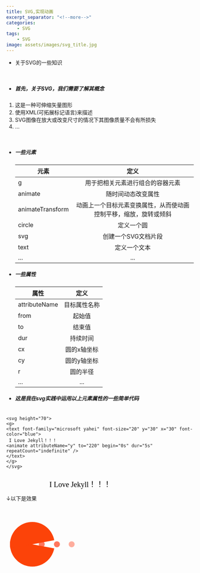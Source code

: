```yaml
---
title: SVG,实现动画
excerpt_separator: "<!--more-->"
categories:
    - SVG
tags:
    - SVG
image: assets/images/svg_title.jpg    
---
```

+ 关于SVG的一些知识
<!--more-->
<br>

 + ##### 首先，关于SVG，我们需要了解其概念
 1. 这是一种可伸缩矢量图形
 2. 使用XML(可拓展标记语言)来描述
 3. SVG图像在放大或改变尺寸的情况下其图像质量不会有所损失
 4. ...
<br>
 
 + ##### 一些元素
 
    |元素|定义|
    |---|:---:|
    |g|用于把相关元素进行组合的容器元素|
    |animate|随时间动态改变属性|
    |animateTransform|动画上一个目标元素变换属性，从而使动画控制平移，缩放，旋转或倾斜|
    |circle|定义一个圆|
    |svg|创建一个SVG文档片段|
    |text|定义一个文本|
    |...|...|

+ ##### 一些属性


    |属性|定义|
    |---|:---:|
    |attributeName|目标属性名称|
    |from|起始值|
    |to|结束值|
    |dur|持续时间|
    |cx|圆的x轴坐标|
    |cy|圆的y轴坐标|
    |r|圆的半径|
    |...|...|

+ ##### 这是我在svg实践中运用以上元素属性的一些简单代码

```

<svg height="70">
<g> 
<text font-family="microsoft yahei" font-size="20" y="30" x="30" font-color="blue">
 I Love Jekyll！！！
<animate attributeName="y" to="220" begin="0s" dur="5s"  repeatCount="indefinite" />
</text>
</g>
</svg>

```

↓以下是效果
<svg height="70">
  <g> 
<text font-family="microsoft yahei" font-size="20" y="30" x="30" font-color="blue">
 I Love Jekyll！！！
<animate attributeName="y" to="220" begin="0s" dur="5s"  repeatCount="indefinite" />
</text>
  </g>
</svg>   


<svg width="200px"  height="200px"  xmlns="http://www.w3.org/2000/svg" viewBox="0 0 100 100" preserveAspectRatio="xMidYMid" class="lds-pacman" style="background: none;">
<g ng-attr-style="display:{{config.showBean}}" style="display:block"><circle cx="79.9238" cy="50" r="4" ng-attr-fill="{{config.c2}}" fill="#ff765c"><animate attributeName="cx" calcMode="linear" values="95;35" keyTimes="0;1" dur="1" begin="-0.67s" repeatCount="indefinite"></animate><animate attributeName="fill-opacity" calcMode="linear" values="0;1;1" keyTimes="0;0.2;1" dur="1" begin="-0.67s" repeatCount="indefinite"></animate></circle><circle cx="40.3238" cy="50" r="4" ng-attr-fill="{{config.c2}}" fill="#ff765c"><animate attributeName="cx" calcMode="linear" values="95;35" keyTimes="0;1" dur="1" begin="-0.33s" repeatCount="indefinite"></animate><animate attributeName="fill-opacity" calcMode="linear" values="0;1;1" keyTimes="0;0.2;1" dur="1" begin="-0.33s" repeatCount="indefinite"></animate></circle><circle cx="60.1238" cy="50" r="4" ng-attr-fill="{{config.c2}}" fill="#ff765c"><animate attributeName="cx" calcMode="linear" values="95;35" keyTimes="0;1" dur="1" begin="0s" repeatCount="indefinite"></animate><animate attributeName="fill-opacity" calcMode="linear" values="0;1;1" keyTimes="0;0.2;1" dur="1" begin="0s" repeatCount="indefinite"></animate></circle></g><g ng-attr-transform="translate({{config.showBeanOffset}} 0)" transform="translate(-15 0)"><path d="M50 50L20 50A30 30 0 0 0 80 50Z" ng-attr-fill="{{config.c1}}" fill="#fc4309" transform="rotate(37.6857 50 50)"><animateTransform attributeName="transform" type="rotate" calcMode="linear" values="0 50 50;45 50 50;0 50 50" keyTimes="0;0.5;1" dur="1s" begin="0s" repeatCount="indefinite"></animateTransform></path><path d="M50 50L20 50A30 30 0 0 1 80 50Z" ng-attr-fill="{{config.c1}}" fill="#fc4309" transform="rotate(-37.6857 50 50)"><animateTransform attributeName="transform" type="rotate" calcMode="linear" values="0 50 50;-45 50 50;0 50 50" keyTimes="0;0.5;1" dur="1s" begin="0s" repeatCount="indefinite">
</animateTransform>
</path>
</g>
</svg>